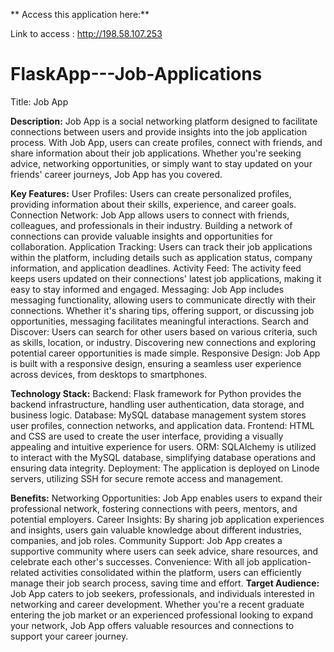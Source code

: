 **
Access this application here:**

Link to access : http://198.58.107.253

# FlaskApp---Job-Applications

Title: Job App

**Description:**
Job App is a social networking platform designed to facilitate connections between users and provide insights into the job application process. With Job App, users can create profiles, connect with friends, and share information about their job applications. Whether you're seeking advice, networking opportunities, or simply want to stay updated on your friends' career journeys, Job App has you covered.

**Key Features:**
User Profiles: Users can create personalized profiles, providing information about their skills, experience, and career goals.
Connection Network: Job App allows users to connect with friends, colleagues, and professionals in their industry. Building a network of connections can provide valuable insights and opportunities for collaboration.
Application Tracking: Users can track their job applications within the platform, including details such as application status, company information, and application deadlines.
Activity Feed: The activity feed keeps users updated on their connections' latest job applications, making it easy to stay informed and engaged.
Messaging: Job App includes messaging functionality, allowing users to communicate directly with their connections. Whether it's sharing tips, offering support, or discussing job opportunities, messaging facilitates meaningful interactions.
Search and Discover: Users can search for other users based on various criteria, such as skills, location, or industry. Discovering new connections and exploring potential career opportunities is made simple.
Responsive Design: Job App is built with a responsive design, ensuring a seamless user experience across devices, from desktops to smartphones.

**Technology Stack:**
Backend: Flask framework for Python provides the backend infrastructure, handling user authentication, data storage, and business logic.
Database: MySQL database management system stores user profiles, connection networks, and application data.
Frontend: HTML and CSS are used to create the user interface, providing a visually appealing and intuitive experience for users.
ORM: SQLAlchemy is utilized to interact with the MySQL database, simplifying database operations and ensuring data integrity.
Deployment: The application is deployed on Linode servers, utilizing SSH for secure remote access and management.

**Benefits:**
Networking Opportunities: Job App enables users to expand their professional network, fostering connections with peers, mentors, and potential employers.
Career Insights: By sharing job application experiences and insights, users gain valuable knowledge about different industries, companies, and job roles.
Community Support: Job App creates a supportive community where users can seek advice, share resources, and celebrate each other's successes.
Convenience: With all job application-related activities consolidated within the platform, users can efficiently manage their job search process, saving time and effort.
**Target Audience:**
Job App caters to job seekers, professionals, and individuals interested in networking and career development. Whether you're a recent graduate entering the job market or an experienced professional looking to expand your network, Job App offers valuable resources and connections to support your career journey.
